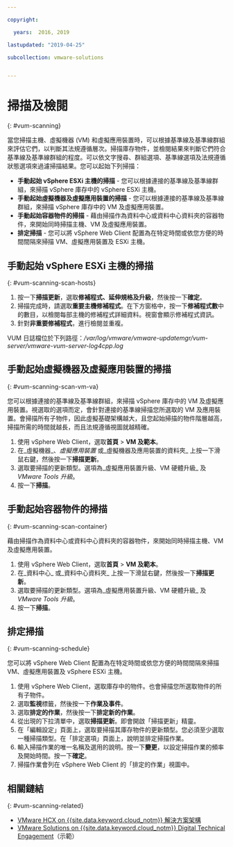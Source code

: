 ```yaml
---

copyright:

  years:  2016, 2019

lastupdated: "2019-04-25"

subcollection: vmware-solutions


---
```


# 掃描及檢閱
{: #vum-scanning}

當您掃描主機、虛擬機器 (VM) 和虛擬應用裝置時，可以根據基準線及基準線群組來評估它們，以判斷其法規遵循層次。掃描庫存物件，並檢閱結果來判斷它們符合基準線及基準線群組的程度。可以依文字搜尋、群組選項、基準線選項及法規遵循狀態選項來過濾掃描結果。您可以起始下列掃描：
*	**手動起始 vSphere ESXi 主機的掃描** - 您可以根據連接的基準線及基準線群組，來掃描 vSphere 庫存中的 vSphere ESXi 主機。
*	**手動起始虛擬機器及虛擬應用裝置的掃描** - 您可以根據連接的基準線及基準線群組，來掃描 vSphere 庫存中的 VM 及虛擬應用裝置。
*	**手動起始容器物件的掃描** - 藉由掃描作為資料中心或資料中心資料夾的容器物件，來開始同時掃描主機、VM 及虛擬應用裝置。
*	**排定掃描** - 您可以將 vSphere Web Client 配置為在特定時間或依您方便的時間間隔來掃描 VM、虛擬應用裝置及 ESXi 主機。

## 手動起始 vSphere ESXi 主機的掃描
{: #vum-scanning-scan-hosts}

1. 按一下**掃描更新**，選取**修補程式、延伸規格及升級**，然後按一下**確定**。
2. 掃描完成時，請選取**重要主機修補程式**。在下方窗格中，按一下**修補程式數**中的數目，以檢閱每部主機的修補程式詳細資料。視窗會顯示修補程式資訊。
3. 針對**非重要修補程式**，進行檢閱並重複。

  VUM 日誌檔位於下列路徑：_/var/log/vmware/vmware-updatemgr/vum-server/vmware-vum-server-log4cpp.log_

## 手動起始虛擬機器及虛擬應用裝置的掃描
{: #vum-scanning-scan-vm-va}

您可以根據連接的基準線及基準線群組，來掃描 vSphere 庫存中的 VM 及虛擬應用裝置。視選取的選項而定，會針對連接的基準線掃描您所選取的 VM 及應用裝置。會掃描所有子物件，因此虛擬基礎架構越大，且您起始掃描的物件階層越高，掃描所需的時間就越長，而且法規遵循視圖就越精確。

1.	使用 vSphere Web Client，選取**首頁** > **VM 及範本**。
2.	在_虛擬機器_、_虛擬應用裝置_ 或_虛擬機器及應用裝置的資料夾_ 上按一下滑鼠右鍵，然後按一下**掃描更新**。
3.	選取要掃描的更新類型。選項為_虛擬應用裝置升級、VM 硬體升級_ 及 _VMware Tools 升級_。
4.	按一下**掃描**。

##	手動起始容器物件的掃描
{: #vum-scanning-scan-container}

藉由掃描作為資料中心或資料中心資料夾的容器物件，來開始同時掃描主機、VM 及虛擬應用裝置。
1.	使用 vSphere Web Client，選取**首頁** > **VM 及範本**。
2.	在_資料中心_ 或_資料中心資料夾_ 上按一下滑鼠右鍵，然後按一下**掃描更新**。
3.	選取要掃描的更新類型。選項為_虛擬應用裝置升級、VM 硬體升級_ 及 _VMware Tools 升級_。
4.	按一下**掃描**。

##	排定掃描
{: #vum-scanning-schedule}

您可以將 vSphere Web Client 配置為在特定時間或依您方便的時間間隔來掃描 VM、虛擬應用裝置及 vSphere ESXi 主機。

1.	使用 vSphere Web Client，選取庫存中的物件。也會掃描您所選取物件的所有子物件。
2.	選取**監視**標籤，然後按一下**作業及事件**。
3.	選取**排定的作業**，然後按一下**排定新的作業**。
4.	從出現的下拉清單中，選取**掃描更新**。即會開啟「掃描更新」精靈。
5.	在「編輯設定」頁面上，選取要掃描其庫存物件的更新類型。您必須至少選取一種掃描類型。在「排定選項」頁面上，說明並排定掃描作業。
6.	輸入掃描作業的唯一名稱及選用的說明。按一下**變更**，以設定掃描作業的頻率及開始時間。按一下**確定**。
7.	掃描作業會列在 vSphere Web Client 的「排定的作業」視圖中。

## 相關鏈結
{: #vum-scanning-related}

* [VMware HCX on {{site.data.keyword.cloud_notm}} 解決方案架構](/docs/services/vmwaresolutions/services?topic=vmware-solutions-hcx-archi-intro#hcx-archi-intro)
* [VMware Solutions on {{site.data.keyword.cloud_notm}} Digital Technical Engagement](https://www.ibm.com/demos/collection/IBM-Cloud-for-VMware-Solutions/)（示範）
